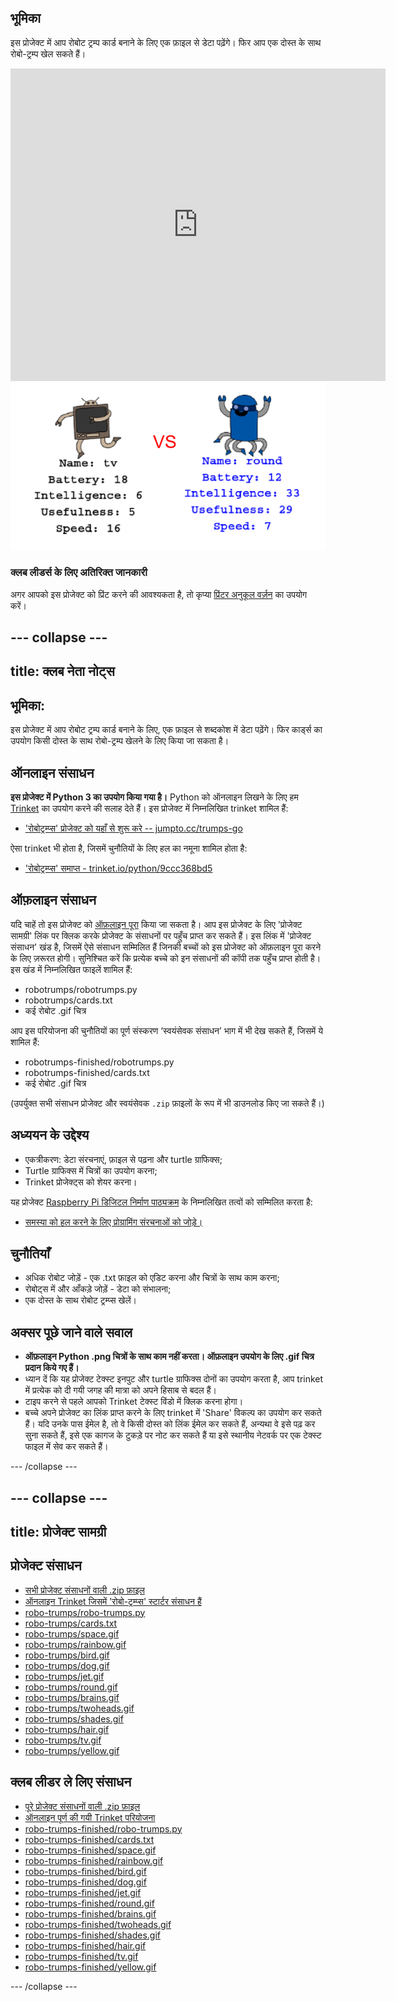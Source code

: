 ## भूमिका

इस प्रोजेक्ट में आप रोबोट ट्रम्प कार्ड बनाने के लिए एक फ़ाइल से डेटा पढ़ेंगे। फिर आप एक दोस्त के साथ रोबो-ट्रम्प खेल सकते हैं।

<div class="trinket">
  <iframe src="https://trinket.io/embed/python/9ccc368bd5?outputOnly=true&start=result" width="600" height="500" frameborder="0" marginwidth="0" marginheight="0" allowfullscreen>
  </iframe>
  <img src="images/robotrumps-finished.png">
</div>

### क्लब लीडर्स के लिए अतिरिक्त जानकारी

अगर आपको इस प्रोजेक्ट को प्रिंट करने की आवश्यकता है, तो कृप्या [प्रिंटर अनुकूल वर्ज़न](https://projects.raspberrypi.org/en/projects/robo-trumps/print) का उपयोग करें।

## \--- collapse \---

## title: क्लब नेता नोट्स

## भूमिका:

इस प्रोजेक्ट में आप रोबोट ट्रम्प कार्ड बनाने के लिए, एक फ़ाइल से शब्दकोश में डेटा पढ़ेंगे। फिर कार्ड्स का उपयोग किसी दोस्त के साथ रोबो-ट्रम्प खेलने के लिए किया जा सकता है।

## ऑनलाइन संसाधन

**इस प्रोजेक्ट में Python 3 का उपयोग किया गया है।** Python को ऑनलाइन लिखने के लिए हम [Trinket](https://trinket.io/) का उपयोग करने की सलाह देते हैं। इस प्रोजेक्ट में निम्नलिखित trinket शामिल हैं:

* ['रोबोट्रम्प्स' प्रोजेक्ट को यहाँ से शुरू करे -- jumpto.cc/trumps-go](http://jumpto.cc/trumps-go)

ऐसा trinket भी होता है, जिसमें चुनौतियों के लिए हल का नमूना शामिल होता है:

* ['रोबोट्रम्प्स' समाप्त - trinket.io/python/9ccc368bd5](https://trinket.io/python/9ccc368bd5)

## ऑफ़लाइन संसाधन

यदि चाहें तो इस प्रोजेक्ट को [ऑफ़लाइन पूरा](https://www.codeclubprojects.org/en-GB/resources/python-working-offline/) किया जा सकता है। आप इस प्रोजेक्ट के लिए 'प्रोजेक्ट सामग्री' लिंक पर क्लिक करके प्रोजेक्ट के संसाधनों पर पहुँच प्राप्त कर सकते हैं। इस लिंक में 'प्रोजेक्ट संसाधन' खंड है, जिसमें ऐसे संसाधन सम्मिलित हैं जिनकी बच्चों को इस प्रोजेक्ट को ऑफ़लाइन पूरा करने के लिए ज़रूरत होगी। सुनिश्चित करें कि प्रत्येक बच्चे को इन संसाधनों की कॉपी तक पहुँच प्राप्त होती है। इस खंड में निम्नलिखित फाइलें शामिल हैं:

* robotrumps/robotrumps.py
* robotrumps/cards.txt
* कई रोबोट .gif चित्र

आप इस परियोजना की चुनौतियों का पूर्ण संस्करण ‘स्वयंसेवक संसाधन’ भाग में भी देख सकते हैं, जिसमें ये शामिल हैं:

* robotrumps-finished/robotrumps.py
* robotrumps-finished/cards.txt
* कई रोबोट .gif चित्र

(उपर्युक्त सभी संसाधन प्रोजेक्ट और स्वयंसेवक `.zip` फ़ाइलों के रूप में भी डाउनलोड किए जा सकते हैं।)

## अध्ययन के उद्देश्य

* एकत्रीकरण: डेटा संरचनाएं, फ़ाइल से पढ़ना और turtle ग्राफिक्स;
* Turtle ग्राफिक्स में चित्रों का उपयोग करना;
* Trinket प्रोजेक्ट्स को शेयर करना।

यह प्रोजेक्ट [Raspberry Pi डिजिटल निर्माण पाठ्यक्रम](http://rpf.io/curriculum) के निम्नलिखित तत्वों को सम्मिलित करता है:

* [समस्या को हल करने के लिए प्रोग्रामिंग संरचनाओं को जोड़े।](https://www.raspberrypi.org/curriculum/programming/builder)

## चुनौतियाँ

* अधिक रोबोट जोड़ें - एक .txt फ़ाइल को एडिट करना और चित्रों के साथ काम करना;
* रोबोट्स में और आँकड़े जोड़ें - डेटा को संभालना;
* एक दोस्त के साथ रोबोट ट्रम्प्स खेलें।

## अक्सर पूछे जाने वाले सवाल

* **ऑफ़लाइन Python .png चित्रों के साथ काम नहीं करता। ऑफ़लाइन उपयोग के लिए .gif चित्र प्रदान किये गए हैं।**
* ध्यान दें कि यह प्रोजेक्ट टेक्स्ट इनपुट और turtle ग्राफिक्स दोनों का उपयोग करता है, आप trinket में प्रत्येक को दी गयी जगह की मात्रा को अपने हिसाब से बदल हैं।
* टाइप करने से पहले आपको Trinket टेक्स्ट विंडो में क्लिक करना होगा।
* बच्चे अपने प्रोजेक्ट का लिंक प्राप्त करने के लिए trinket में 'Share' विकल्प का उपयोग कर सकते हैं। यदि उनके पास ईमेल है, तो वे किसी दोस्त को लिंक ईमेल कर सकते हैं, अन्यथा वे इसे पढ़ कर सुना सकते हैं, इसे एक कागज के टुकड़े पर नोट कर सकते हैं या इसे स्थानीय नेटवर्क पर एक टेक्स्ट फाइल में सेव कर सकते हैं।

\--- /collapse \---

## \--- collapse \---

## title: प्रोजेक्ट सामग्री

## प्रोजेक्ट संसाधन

* [सभी प्रोजेक्ट संसाधनों वाली .zip फ़ाइल](resources/robo-trumps-project-resources.zip)
* [ऑनलाइन Trinket जिसमें 'रोबो-ट्रम्प्स' स्टार्टर संसाधन हैं](http://jumpto.cc/trumps-go)
* [robo-trumps/robo-trumps.py](resources/robo-trumps-robo-trumps.py)
* [robo-trumps/cards.txt](resources/robo-trumps-cards.txt)
* [robo-trumps/space.gif](resources/robo-trumps-space.gif)
* [robo-trumps/rainbow.gif](resources/robo-trumps-rainbow.gif)
* [robo-trumps/bird.gif](resources/robo-trumps-bird.gif)
* [robo-trumps/dog.gif](resources/robo-trumps-dog.gif)
* [robo-trumps/jet.gif](resources/robo-trumps-jet.gif)
* [robo-trumps/round.gif](resources/robo-trumps-round.gif)
* [robo-trumps/brains.gif](resources/robo-trumps-brains.gif)
* [robo-trumps/twoheads.gif](resources/robo-trumps-twoheads.gif)
* [robo-trumps/shades.gif](resources/robo-trumps-shades.gif)
* [robo-trumps/hair.gif](resources/robo-trumps-hair.gif)
* [robo-trumps/tv.gif](resources/robo-trumps-tv.gif)
* [robo-trumps/yellow.gif](resources/robo-trumps-yellow.gif)

## क्लब लीडर ले लिए संसाधन

* [पूरे प्रोजेक्ट संसाधनों वाली .zip फ़ाइल](resources/robotrumps-volunteer-resources.zip)
* [ऑनलाइन पूर्ण की गयी Trinket परियोजना](https://trinket.io/python/9ccc368bd5)
* [robo-trumps-finished/robo-trumps.py](resources/robo-trumps-finished-robo-trumps.py)
* [robo-trumps-finished/cards.txt](resources/robo-trumps-finished-cards.txt)
* [robo-trumps-finished/space.gif](resources/robo-trumps-finished-space.gif)
* [robo-trumps-finished/rainbow.gif](resources/robo-trumps-finished-rainbow.gif)
* [robo-trumps-finished/bird.gif](resources/robo-trumps-finished-bird.gif)
* [robo-trumps-finished/dog.gif](resources/robo-trumps-finished-dog.gif)
* [robo-trumps-finished/jet.gif](resources/robo-trumps-finished-jet.gif)
* [robo-trumps-finished/round.gif](resources/robo-trumps-finished-round.gif)
* [robo-trumps-finished/brains.gif](resources/robo-trumps-finished-brains.gif)
* [robo-trumps-finished/twoheads.gif](resources/robo-trumps-finished-twoheads.gif)
* [robo-trumps-finished/shades.gif](resources/robo-trumps-finished-shades.gif)
* [robo-trumps-finished/hair.gif](resources/robo-trumps-finished-hair.gif)
* [robo-trumps-finished/tv.gif](resources/robo-trumps-finished-tv.gif)
* [robo-trumps-finished/yellow.gif](resources/robo-trumps-finished-yellow.gif)

\--- /collapse \---